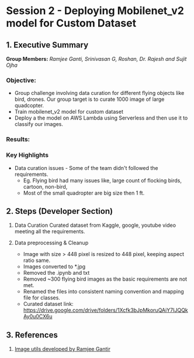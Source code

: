# Session 2 - Deploying Mobilenet_v2 model for Custom Dataset


## 1. Executive Summary
**Group Members:** *Ramjee Ganti, Srinivasan G, Roshan, Dr. Rajesh and Sujit Ojha* 

### **Objective**:

- Group challenge involving data curation for different flying objects like bird, drones. Our group target is to curate 1000 image of large quadcopter.
- Train mobilenet_v2 model for custom dataset
- Deploy a the model on AWS Lambda using Serverless and then use it to classify our images. 

### **Results**:



### **Key Highlights**
- Data curation issues - Some of the team didn't followed the requirements.
    - Eg. Flying bird had many issues like, large count of flocking birds, cartoon, non-bird, 
    - Most of the small quadropter are big size then 1 ft.


## 2. Steps (Developer Section)

1. Data Curation
Curated dataset from Kaggle, google, youtube video meeting all the requirements.

2. Data preprocessing & Cleanup
    - Image with size > 448 pixel is resized to 448 pixel, keeping aspect ratio same.
    - Images converted to *.jpg
    - Removed the .ipynb and txt
    - Removed ~300 flying bird images as the basic requirements are not met.
    - Renamed the files into consistent naming convention and mapping file for classes.
    - Curated dataset link: https://drive.google.com/drive/folders/1Xcfk3bJpMkoruQAiY7IJQQkAy0u0CX6u

## 3. References

1. [Image utils developed by Ramjee Gantir](https://github.com/gantir/image_utils/blob/master/utils.py)
